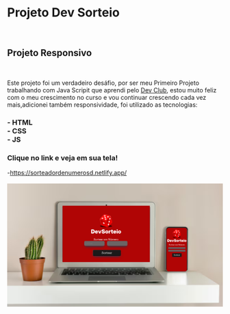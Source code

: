 <h1>  Projeto Dev Sorteio</h1>
<br>
<h2> Projeto Responsivo</h2>
<br>
<p> Este projeto foi um verdadeiro desáfio, por ser meu Primeiro Projeto trabalhando com Java Scripit que aprendi pelo <a href="https://rodolfomori.com.br/devclub">Dev Club<a/>,
estou muito feliz  com o meu crescimento no curso e vou continuar crescendo cada vez mais,adicionei também responsividade, 
foi utilizado as tecnologias:</p>
<h3>
- HTML
  <br>
- CSS <br>
- JS
  </h3>
<h3>Clique no link e veja em sua tela!
</h3>
-<a href="https://sorteadordenumerosd.netlify.app/">https://sorteadordenumerosd.netlify.app/<a/>
<br>
<br>
<img src="https://github.com/Andreza27/Dev-sorteio-java/blob/main/assets/dev%20sorteio.png?raw=true"/>
